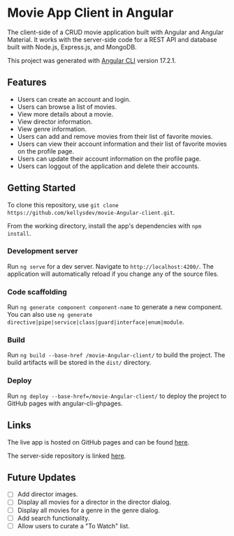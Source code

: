 # Movie App Client in Angular

The client-side of a CRUD movie application built with Angular and Angular Material.  It works with the server-side code for a REST API and database built with Node.js, Express.js, and MongoDB.

This project was generated with [Angular CLI](https://github.com/angular/angular-cli) version 17.2.1.

## Features

- Users can create an account and login.
- Users can browse a list of movies.
- View more details about a movie.
- View director information.
- View genre information.
- Users can add and remove movies from their list of favorite movies.
- Users can view their account information and their list of favorite movies on the profile page.
- Users can update their account information on the profile page.
- Users can loggout of the application and delete their accounts.

## Getting Started

To clone this repository, use `git clone https://github.com/kellysdev/movie-Angular-client.git`.

From the working directory, install the app's dependencies with `npm install`.

### Development server

Run `ng serve` for a dev server. Navigate to `http://localhost:4200/`. The application will automatically reload if you change any of the source files.

### Code scaffolding

Run `ng generate component component-name` to generate a new component. You can also use `ng generate directive|pipe|service|class|guard|interface|enum|module`.

### Build

Run `ng build --base-href /movie-Angular-client/` to build the project. The build artifacts will be stored in the `dist/` directory.

### Deploy

Run `ng deploy --base-href=/movie-Angular-client/` to deploy the project to GitHub pages with angular-cli-ghpages.

## Links

The live app is hosted on GitHub pages and can be found [here](https://kellysdev.github.io/movie-Angular-client/welcome).

The server-side repository is linked [here](https://github.com/kellysdev/movie-api).

## Future Updates

- [ ] Add director images.
- [ ] Display all movies for a director in the director dialog.
- [ ] Display all movies for a genre in the genre dialog.
- [ ] Add search functionality.
- [ ] Allow users to curate a "To Watch" list.
